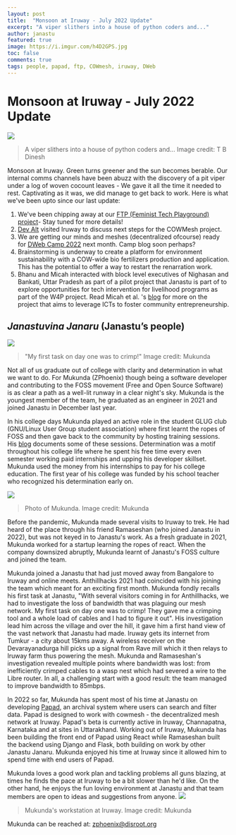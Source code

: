 ```yaml
---
layout: post
title:  "Monsoon at Iruway - July 2022 Update"
excerpt: "A viper slithers into a house of python coders and..."
author: janastu
featured: true
image: https://i.imgur.com/h4D2GPS.jpg
toc: false
comments: true
tags: people, papad, ftp, COWmesh, iruway, DWeb
---
```


# Monsoon at Iruway - July 2022 Update

![](https://i.imgur.com/h4D2GPS.jpg)

> A viper slithers into a house of python coders and... 
> Image credit: T B Dinesh

Monsoon at Iruway. Green turns greener and the sun becomes berable. Our internal comms channels have been abuzz with the discovery of a pit viper under a log of woven cocount leaves - We gave it all the time it needed to rest. Captivating as it was, we did manage to get back to work. Here is what we've been upto since our last update:
1. We've been chipping away at our [FTP (Feminist Tech Playground) project](https://files.janastu.org/s/yasYmDQERBqgASs#pdfviewer)- Stay tuned for more details!
1. [Dev Alt](https://www.devalt.org) visited Iruway to discuss next steps for the COWMesh project. 
1. We are getting our minds and meshes (decentralized ofcourse) ready for [DWeb Camp 2022](https://dwebcamp.org)  next month.  Camp blog soon perhaps?  
1. Brainstorming is underway to create a platform for environment sustainability with a COW-wide bio fertilizers production and application.  This has the potential to offer a way to restart the renarration work. 
1. Bhanu and Micah interacted with block level executives of Nighasan and Bankati, Uttar Pradesh as part of a pilot project that Janastu is part of to explore opportunities for tech intervention for livelihood programs as part of the W4P project. Read Micah et al. 's [blog](https://blog.janastu.org/journeys-dreams-and-everything-in-between/) for more on the project that aims to leverage ICTs to foster community entrepreneurship.  


## *Janastuvina Janaru* (Janastu’s people)
![](https://i.imgur.com/2IdnFz0.jpg)


> "My first task on day one was to crimp!" 
> Image credit: Mukunda 

Not all of us graduate out of college with clarity and determination in what we want to do. For Mukunda (ZPhoenix) though being a software developer and contributing to the FOSS movement (Free and Open Source Software) is as clear a path as a  well-lit runway in a clear night's sky.  Mukunda is the youngest member of the team, he graduated as an engineer in 2021 and joined Janastu in December last year.  

In his college days Mukunda played an active role in the student  GLUG club (GNU/Linux User Group student association) where first learnt the ropes of FOSS and then gave back to the community by hosting training sessions. His [blog](https://zphoenix.gitlab.io/blogs/) documents some of these sessions. Determination was a motif throughout his college life where he spent his free time every even semester working  paid internships and upping his developer skillset. Mukunda used the money from his internships to pay for his college education. The first year of his college was funded by his school teacher who recognized his determination early on. 

![](https://i.imgur.com/iLDjlO7.jpg)
> Photo of Mukunda.
> Image credit: Mukunda
> 
Before the pandemic, Mukunda made several visits to Iruway to trek. He had heard of the place through his friend Ramaseshan (who joined Janastu in 2022), but was not keyed in to Janastu's work. As a fresh graduate in 2021, Mukunda worked for a startup learning the ropes of react. When the company downsized abruptly, Mukunda learnt of Janastu's FOSS culture and joined the team. 

Mukunda joined a Janastu that had just moved away from Bangalore to Iruway and online meets. Anthillhacks 2021 had coincided with his joining the team which meant for an exciting first month. Mukunda fondly recalls his first task at Janastu, "With several visitors coming in for Anthillhacks, we had to investigate the loss of bandwidth that was plaguing our mesh network. My first task on day one was to crimp! They gave me a crimping tool and a whole load of cables and I had to figure it out". His investigation lead him across the village and over the hill, it gave him a first hand view of the vast network that Janastu had made. Iruway gets its internet from Tumkur - a city about 15kms away. A wireless receiver on the Devarayanadurga hill picks up a signal from Rave mill which it then relays to Iruway farm thus powering the mesh. Mukunda and Ramaseshan's investigation revealed multiple points where bandwidth was lost: from inefficiently crimped cables to a wasp nest which had severed a wire to the Libre router. In all, a challenging start with a good result: the team managed to improve bandwidth to 85mbps. 

In 2022 so far, Mukunda has spent most of his time at Janastu on developing [Papad](https://gitlab.com/servelots/papad), an archival system where users can search and filter data. Papad is designed to work with cowmesh - the decentralized mesh network at Iruway. Papad's beta is currently active in Iruway, Channapatna, Karnataka and at sites in Uttarakhand. Working out of Iruway, Mukunda has been  building the front end of Papad using React while Ramaseshan built the backend using Django and Flask, both building on work by other Janastu Janaru. Mukunda enjoyed his time at Iruway since it allowed him to spend time with end users of Papad. 

Mukunda loves a good work plan and tackling problems all guns blazing, at times he finds the pace at Iruway to be a bit slower than he'd like. On the other hand, he enjoys the fun loving environment at Janastu and that team members are open to ideas and suggestions from anyone. 
![](https://i.imgur.com/Rr00vNq.jpg)
> Mukunda's workstation at Iruway.
> Image credit: Mukunda
> 
Mukunda can be reached at: zphoenix@disroot.org